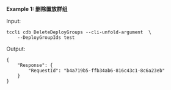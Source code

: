 **Example 1: 删除置放群组**



Input: 

```
tccli cdb DeleteDeployGroups --cli-unfold-argument  \
    --DeployGroupIds test
```

Output: 
```
{
    "Response": {
        "RequestId": "b4a719b5-ffb34ab6-816c43c1-8c6a23eb"
    }
}
```

